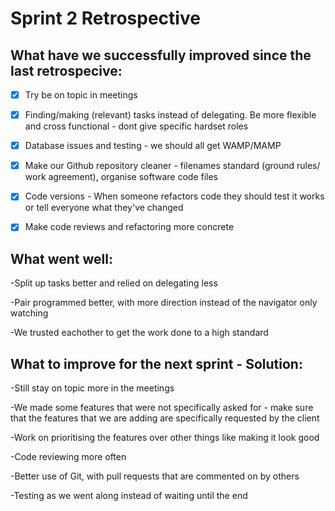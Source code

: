 # Sprint 2 Retrospective

## What have we successfully improved since the last retrospecive:

- [x] Try be on topic in meetings

- [x] Finding/making (relevant) tasks instead of delegating. Be more flexible and cross functional - dont give specific hardset roles

- [x] Database issues and testing - we should all get WAMP/MAMP

- [x] Make our Github repository cleaner - filenames standard (ground rules/ work agreement), organise software code files

- [x] Code versions - When someone refactors code they should test it works or tell everyone what they've changed

- [x] Make code reviews and refactoring more concrete


## What went well:

-Split up tasks better and relied on delegating less

-Pair programmed better, with more direction instead of the navigator only watching

-We trusted eachother to get the work done to a high standard


## What to improve for the next sprint - Solution:

-Still stay on topic more in the meetings

-We made some features that were not specifically asked for - make sure that the features that we are adding are specifically requested by the client

-Work on prioritising the features over other things like making it look good

-Code reviewing more often

-Better use of Git, with pull requests that are commented on by others

-Testing as we went along instead of waiting until the end
